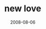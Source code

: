 ---
layout: base.njk
title : 'new love' 
view_title : 'new love' 
year : '2008' 
date : '2008-08-06' 
img_file : '/drawing/newlove.jpg' 
html_file : 'newlove' 
next_html : 'youarejustatemporaryfriend.html' 
year_order : '337' 
permalink : "title/{{html_file}}.html"
---